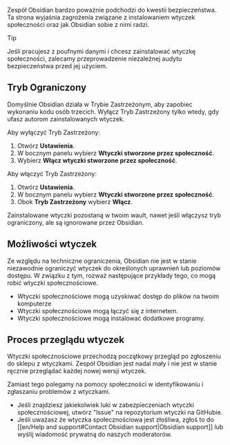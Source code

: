 Zespół Obsidian bardzo poważnie podchodzi do kwestii bezpieczeństwa. Ta strona wyjaśnia zagrożenia związane z instalowaniem wtyczek społeczności oraz jak Obsidian sobie z nimi radzi.

> [!tip]
> Jeśli pracujesz z poufnymi danymi i chcesz zainstalować wtyczkę społeczności, zalecamy przeprowadzenie niezależnej audytu bezpieczeństwa przed jej użyciem.

## Tryb Ograniczony

Domyślnie Obsidian działa w Trybie Zastrzeżonym, aby zapobiec wykonaniu kodu osób trzecich. Wyłącz Tryb Zastrzeżony tylko wtedy, gdy ufasz autorom zainstalowanych wtyczek. 

Aby wyłączyć Tryb Zastrzeżony:

1. Otwórz **Ustawienia**.
2. W bocznym panelu wybierz **Wtyczki stworzone przez społeczność**.
3. Wybierz **Włącz wtyczki stworzone przez społeczność**.

Aby włączyć Tryb Zastrzeżony:

1. Otwórz **Ustawienia**.
2. W bocznym panelu wybierz **Wtyczki stworzone przez społeczność**.
3. Obok **Tryb Zastrzeżony** wybierz **Włącz**.

Zainstalowane wtyczki pozostaną w twoim wault, nawet jeśli włączysz tryb ograniczony, ale są ignorowane przez Obsidian.

## Możliwości wtyczek

Ze względu na techniczne ograniczenia, Obsidian nie jest w stanie niezawodnie ograniczyć wtyczek do określonych uprawnień lub poziomów dostępu. W związku z tym, rozważ następujące przykłady tego, co mogą robić wtyczki społecznościowe.

- Wtyczki społecznościowe mogą uzyskiwać dostęp do plików na twoim komputerze
- Wtyczki społecznościowe mogą łączyć się z internetem.
- Wtyczki społecznościowe mogą instalować dodatkowe programy.

## Proces przeglądu wtyczek

Wtyczki społecznościowe przechodzą początkowy przegląd po zgłoszeniu do sklepu z wtyczkami. Zespół Obsidian jest nadal mały i nie jest w stanie ręcznie przeglądać każdej nowej wersji wtyczek.

Zamiast tego polegamy na pomocy społeczności w identyfikowaniu i zgłaszaniu problemów z wtyczkami.

- Jeśli znajdziesz jakiekolwiek luki w zabezpieczeniach wtyczki społecznościowej, utwórz "Issue" na repozytorium wtyczki na GitHubie.
- Jeśli uważasz że wtyczka społecznościowa jest złośliwa, zgłoś to do [[en/Help and support#Contact Obsidian support|Obsidian support]] lub wyślij wiadomość prywatną do naszych moderatorów.

